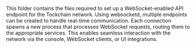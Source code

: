 This folder contains the files required to set up a WebSocket-enabled API endpoint for the Tockchain network. Using websocketd, multiple endpoints can be created to handle real-time communication. Each connection spawns a new process that processes WebSocket requests, routing them to the appropriate services. This enables seamless interaction with the network via the console, WebSocket clients, or UI integrations.
